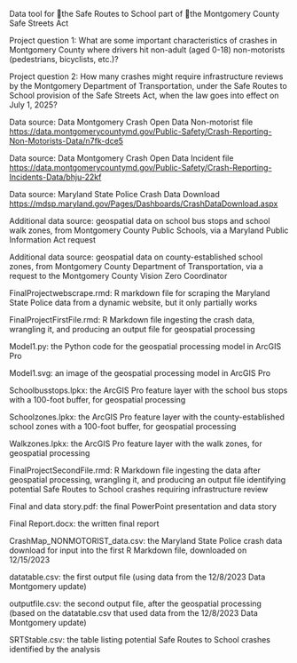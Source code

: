 Data tool for the Safe Routes to School part of the Montgomery County Safe Streets Act

Project question 1: What are some important characteristics of crashes in Montgomery County where drivers hit non-adult (aged 0-18) non-motorists (pedestrians, bicyclists, etc.)?

Project question 2: How many crashes might require infrastructure reviews by the Montgomery Department of Transportation, under the Safe Routes to School provision of the Safe Streets Act, when the law goes into effect on July 1, 2025?

Data source: Data Montgomery Crash Open Data Non-motorist file https://data.montgomerycountymd.gov/Public-Safety/Crash-Reporting-Non-Motorists-Data/n7fk-dce5

Data source: Data Montgomery Crash Open Data Incident file https://data.montgomerycountymd.gov/Public-Safety/Crash-Reporting-Incidents-Data/bhju-22kf

Data source: Maryland State Police Crash Data Download https://mdsp.maryland.gov/Pages/Dashboards/CrashDataDownload.aspx

Additional data source: geospatial data on school bus stops and school walk zones, from Montgomery County Public Schools, via a Maryland Public Information Act request

Additional data source: geospatial data on county-established school zones, from Montgomery County Department of Transportation, via a request to the Montgomery County Vision Zero Coordinator

FinalProjectwebscrape.rmd: R markdown file for scraping the Maryland State Police data from a dynamic website, but it only partially works

FinalProjectFirstFile.rmd: R Markdown file ingesting the crash data, wrangling it, and producing an output file for geospatial processing

Model1.py: the Python code for the geospatial processing model in ArcGIS Pro

Model1.svg: an image of the geospatial processing model in ArcGIS Pro

Schoolbusstops.lpkx: the ArcGIS Pro feature layer with the school bus stops with a 100-foot buffer, for geospatial processing

Schoolzones.lpkx: the ArcGIS Pro feature layer with the county-established school zones with a 100-foot buffer, for geospatial processing

Walkzones.lpkx: the ArcGIS Pro feature layer with the walk zones, for geospatial processing

FinalProjectSecondFile.rmd: R Markdown file ingesting the data after geospatial processing, wrangling it, and producing an output file identifying potential Safe Routes to School crashes requiring infrastructure review

Final and data story.pdf: the final PowerPoint presentation and data story

Final Report.docx: the written final report

CrashMap_NONMOTORIST_data.csv: the Maryland State Police crash data download for input into the first R Markdown file, downloaded on 12/15/2023

datatable.csv: the first output file (using data from the 12/8/2023 Data Montgomery update)

outputfile.csv: the second output file, after the geospatial processing (based on the datatable.csv that used data from the 12/8/2023 Data Montgomery update)

SRTStable.csv: the table listing potential Safe Routes to School crashes identified by the analysis
